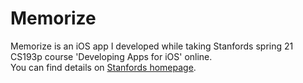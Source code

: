 # Memorize
Memorize is an iOS app I  developed while taking Stanfords spring 21 CS193p course 'Developing Apps for iOS' online. <br/>
You can find details on [Stanfords homepage](https://cs193p.sites.stanford.edu).
